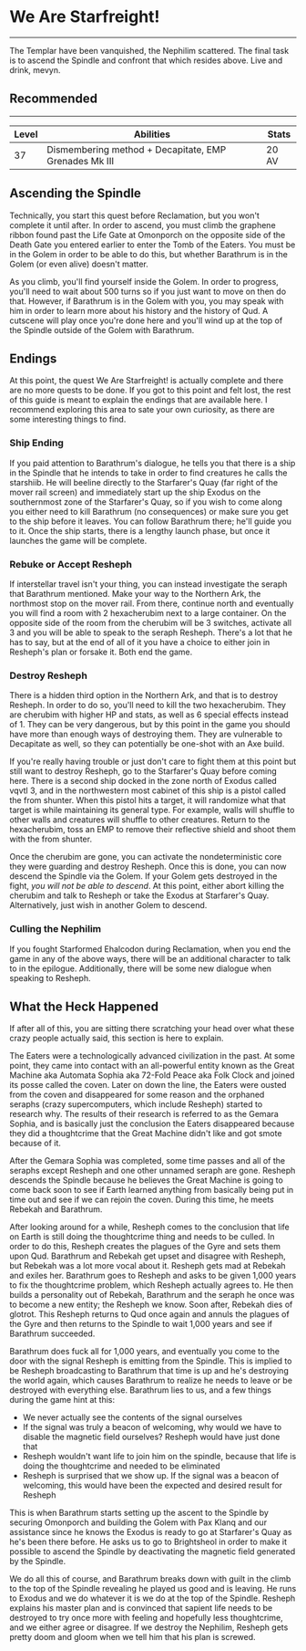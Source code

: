 # We Are Starfreight!

---

The Templar have been vanquished, the Nephilim scattered. The final task is to ascend the Spindle and confront that which resides above. Live and drink, mevyn.

<div class="section-info">

## Recommended

---

| Level | Abilities                                             | Stats |
| ----- | ----------------------------------------------------- | ----- |
| 37    | Dismembering method + Decapitate, EMP Grenades Mk III | 20 AV |

</div>

## Ascending the Spindle

Technically, you start this quest before Reclamation, but you won't complete it until after. In order to ascend, you must climb the graphene ribbon found past the Life Gate at Omonporch on the opposite side of the Death Gate you entered earlier to enter the Tomb of the Eaters. You must be in the Golem in order to be able to do this, but whether Barathrum is in the Golem (or even alive) doesn't matter.

As you climb, you'll find yourself inside the Golem. In order to progress, you'll need to wait about 500 turns so if you just want to move on then do that. However, if Barathrum is in the Golem with you, you may speak with him in order to learn more about his history and the history of Qud. A cutscene will play once you're done here and you'll wind up at the top of the Spindle outside of the Golem with Barathrum.

## Endings

At this point, the quest We Are Starfreight! is actually complete and there are no more quests to be done. If you got to this point and felt lost, the rest of this guide is meant to explain the endings that are available here. I recommend exploring this area to sate your own curiosity, as there are some interesting things to find.

### Ship Ending

If you paid attention to Barathrum's dialogue, he tells you that there is a ship in the Spindle that he intends to take in order to find creatures he calls the starshiib. He will beeline directly to the Starfarer's Quay (far right of the mover rail screen) and immediately start up the ship Exodus on the southernmost zone of the Starfarer's Quay, so if you wish to come along you either need to kill Barathrum (no consequences) or make sure you get to the ship before it leaves. You can follow Barathrum there; he'll guide you to it. Once the ship starts, there is a lengthy launch phase, but once it launches the game will be complete.

### Rebuke or Accept Resheph

If interstellar travel isn't your thing, you can instead investigate the seraph that Barathrum mentioned. Make your way to the Northern Ark, the northmost stop on the mover rail. From there, continue north and eventually you will find a room with 2 hexacherubim next to a large container. On the opposite side of the room from the cherubim will be 3 switches, activate all 3 and you will be able to speak to the seraph Resheph. There's a lot that he has to say, but at the end of all of it you have a choice to either join in Resheph's plan or forsake it. Both end the game.

### Destroy Resheph

There is a hidden third option in the Northern Ark, and that is to destroy Resheph. In order to do so, you'll need to kill the two hexacherubim. They are cherubim with higher HP and stats, as well as 6 special effects instead of 1. They can be very dangerous, but by this point in the game you should have more than enough ways of destroying them. They are vulnerable to Decapitate as well, so they can potentially be one-shot with an Axe build.

If you're really having trouble or just don't care to fight them at this point but still want to destroy Resheph, go to the Starfarer's Quay before coming here. There is a second ship docked in the zone north of Exodus called vqvtl 3, and in the northwestern most cabinet of this ship is a pistol called the from shunter. When this pistol hits a target, it will randomize what that target is while maintaining its general type. For example, walls will shuffle to other walls and creatures will shuffle to other creatures. Return to the hexacherubim, toss an EMP to remove their reflective shield and shoot them with the from shunter.

Once the cherubim are gone, you can activate the nondeterministic core they were guarding and destroy Resheph. Once this is done, you can now descend the Spindle via the Golem. If your Golem gets destroyed in the fight, _you will not be able to descend_. At this point, either abort killing the cherubim and talk to Resheph or take the Exodus at Starfarer's Quay. Alternatively, just wish in another Golem to descend.

### Culling the Nephilim

If you fought Starformed Ehalcodon during Reclamation, when you end the game in any of the above ways, there will be an additional character to talk to in the epilogue. Additionally, there will be some new dialogue when speaking to Resheph.

## What the Heck Happened

If after all of this, you are sitting there scratching your head over what these crazy people actually said, this section is here to explain.

The Eaters were a technologically advanced civilization in the past. At some point, they came into contact with an all-powerful entity known as the Great Machine aka Automata Sophia aka 72-Fold Peace aka Folk Clock and joined its posse called the coven. Later on down the line, the Eaters were ousted from the coven and disappeared for some reason and the orphaned seraphs (crazy supercomputers, which include Resheph) started to research why. The results of their research is referred to as the Gemara Sophia, and is basically just the conclusion the Eaters disappeared because they did a thoughtcrime that the Great Machine didn't like and got smote because of it.

After the Gemara Sophia was completed, some time passes and all of the seraphs except Resheph and one other unnamed seraph are gone. Resheph descends the Spindle because he believes the Great Machine is going to come back soon to see if Earth learned anything from basically being put in time out and see if we can rejoin the coven. During this time, he meets Rebekah and Barathrum.

After looking around for a while, Resheph comes to the conclusion that life on Earth is still doing the thoughtcrime thing and needs to be culled. In order to do this, Resheph creates the plagues of the Gyre and sets them upon Qud. Barathrum and Rebekah get upset and disagree with Resheph, but Rebekah was a lot more vocal about it. Resheph gets mad at Rebekah and exiles her. Barathrum goes to Resheph and asks to be given 1,000 years to fix the thoughtcrime problem, which Resheph actually agrees to. He then builds a personality out of Rebekah, Barathrum and the seraph he once was to become a new entity; the Resheph we know. Soon after, Rebekah dies of glotrot. This Resheph returns to Qud once again and annuls the plagues of the Gyre and then returns to the Spindle to wait 1,000 years and see if Barathrum succeeded.

Barathrum does fuck all for 1,000 years, and eventually you come to the door with the signal Resheph is emitting from the Spindle. This is implied to be Resheph broadcasting to Barathrum that time is up and he's destroying the world again, which causes Barathrum to realize he needs to leave or be destroyed with everything else. Barathrum lies to us, and a few things during the game hint at this:

-   We never actually see the contents of the signal ourselves
-   If the signal was truly a beacon of welcoming, why would we have to disable the magnetic field ourselves? Resheph would have just done that
-   Resheph wouldn't want life to join him on the spindle, because that life is doing the thoughtcrime and needed to be eliminated
-   Resheph is surprised that we show up. If the signal was a beacon of welcoming, this would have been the expected and desired result for Resheph

This is when Barathrum starts setting up the ascent to the Spindle by securing Omonporch and building the Golem with Pax Klanq and our assistance since he knows the Exodus is ready to go at Starfarer's Quay as he's been there before. He asks us to go to Brightsheol in order to make it possible to ascend the Spindle by deactivating the magnetic field generated by the Spindle.

We do all this of course, and Barathrum breaks down with guilt in the climb to the top of the Spindle revealing he played us good and is leaving. He runs to Exodus and we do whatever it is we do at the top of the Spindle. Resheph explains his master plan and is convinced that sapient life needs to be destroyed to try once more with feeling and hopefully less thoughtcrime, and we either agree or disagree. If we destroy the Nephilim, Resheph gets pretty doom and gloom when we tell him that his plan is screwed.
